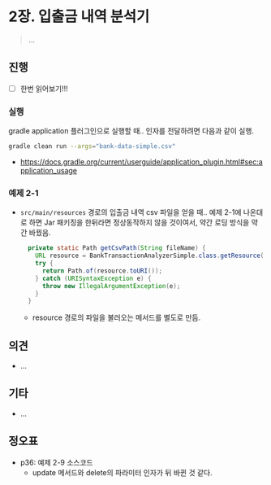 # 2장. 입출금 내역 분석기

> ...



## 진행

* [ ] 한번 읽어보기!!!

### 실행

gradle application 플러그인으로 실행할 때.. 인자를 전달하려면 다음과 같이 실행.

```bash
gradle clean run --args="bank-data-simple.csv" 
```

* https://docs.gradle.org/current/userguide/application_plugin.html#sec:application_usage



### 예제 2-1

* `src/main/resources` 경로의 입출금 내역 csv 파일을 얻을 때.. 예제 2-1에 나온대로 하면 Jar 패키징을 한뒤라면 정상동작하지 않을 것이여서, 약간 로딩 방식을 약간 바꿨음.

  ```java
    private static Path getCsvPath(String fileName) {
      URL resource = BankTransactionAnalyzerSimple.class.getResource("/" + fileName);
      try {
        return Path.of(resource.toURI());
      } catch (URISyntaxException e) {
        throw new IllegalArgumentException(e);
      }
    }
  ```

  * resource 경로의 파일을 불러오는 메서드를 별도로 만듬.





## 의견

* ...



## 기타

* ...



## 정오표

* p36: 예제 2-9 소스코드
  * update 메서드와 delete의 파라미터 인자가 뒤 바뀐 것 같다.
